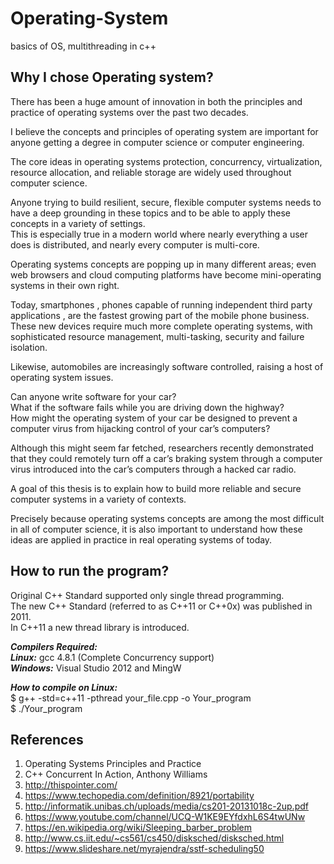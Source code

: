 # Operating-System
basics  of OS, multithreading in c++

## Why I chose Operating system?

There has been a huge amount of innovation in both the principles and practice
of operating systems over the past two decades.

I believe the concepts and principles of operating system are important for anyone getting a degree in computer science or computer engineering.

The core ideas in operating systems protection, concurrency, virtualization, resource allocation, and reliable storage are widely used throughout computer science.

Anyone trying to build resilient, secure, flexible computer systems needs to have a deep grounding in these topics and to be able to apply these concepts in a variety of settings.    
This is especially true in a modern world where nearly everything a user does is distributed, and nearly every computer is multi-core.

Operating systems concepts are popping up in many different areas; even web browsers and cloud computing platforms have become mini-operating systems in their own right.

Today, smartphones , phones capable of running independent third party applications , are the fastest growing part of the mobile phone business. These new devices require much more complete operating systems, with sophisticated resource management, multi-tasking, security and failure isolation.

Likewise, automobiles are increasingly software controlled, raising a host of operating system issues.

Can anyone write software for your car?  
What if the software fails while you are driving down the highway?  
How might the operating system of your car be designed to prevent a computer virus from
hijacking control of your car’s computers?  

Although this might seem far fetched, researchers recently demonstrated that they could remotely turn off a car’s braking system through a computer virus introduced into the car’s computers through a hacked car radio.

A goal of this thesis is to explain how to build more reliable and secure computer systems in a variety of contexts.

Precisely because operating systems concepts are among the most difficult in all of computer science, it is also important to understand how these ideas are applied in practice in real operating systems of today.

## How to run the program?

Original C++ Standard supported only single thread programming.  
The new C++ Standard (referred to as C++11 or C++0x) was published in 2011.  
In C++11 a new thread library is introduced.  

***Compilers Required:***    
***Linux:*** gcc 4.8.1 (Complete Concurrency support)  
***Windows:*** Visual Studio 2012 and MingW  

***How to compile on Linux:***   
$ g++ -std=c++11 -pthread your_file.cpp -o Your_program  
$ ./Your_program

## References
1. Operating Systems Principles and Practice
2. C++ Concurrent In Action, Anthony Williams
3. http://thispointer.com/
4. https://www.techopedia.com/definition/8921/portability
5. http://informatik.unibas.ch/uploads/media/cs201-20131018c-2up.pdf
6. https://www.youtube.com/channel/UCQ-W1KE9EYfdxhL6S4twUNw
7. https://en.wikipedia.org/wiki/Sleeping_barber_problem
8. http://www.cs.iit.edu/~cs561/cs450/disksched/disksched.html
9. https://www.slideshare.net/myrajendra/sstf-scheduling50
